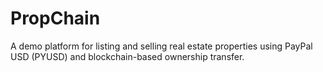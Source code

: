 # PropChain
A demo platform for listing and selling real estate properties using PayPal USD (PYUSD) and blockchain-based ownership transfer.

